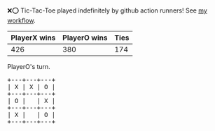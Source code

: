 :x::o: Tic-Tac-Toe played indefinitely by github action runners! See [my workflow](.github/workflows/play.yaml).

|PlayerX wins|PlayerO wins|Ties|
|-|-|-|
|426|380|174|

PlayerO's turn.

<pre>
+---+---+---+
| X | X | O |
+---+---+---+
| O |   | X |
+---+---+---+
| X |   | O |
+---+---+---+
</pre>